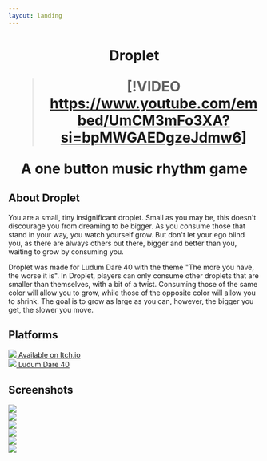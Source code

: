 ```yaml
---
layout: landing
---
```


<h1 align="center">

Droplet

> [!VIDEO https://www.youtube.com/embed/UmCM3mFo3XA?si=bpMWGAEDgzeJdmw6]

A one button music rhythm game

</h1>

## About Droplet

You are a small, tiny insignificant droplet. Small as you may be, this doesn't discourage you from dreaming to be bigger. As you consume those that stand in your way, you watch yourself grow. But don't let your ego blind you, as there are always others out there, bigger and better than you, waiting to grow by consuming you.

Droplet was made for Ludum Dare 40 with the theme "The more you have, the worse it is". In Droplet, players can only consume other droplets that are smaller than themselves, with a bit of a twist. Consuming those of the same color will allow you to grow, while those of the opposite color will allow you to shrink. The goal is to grow as large as you can, however, the bigger you get, the slower you move.

## Platforms

<div class="row">
    <div class="col-12 col-md-4">
        <a class="platform-button button-itch" href="https://manbeardgames.itch.io/droplet" target="_blank">
            <img src="/images/platforms/itch.png" class="platform-image"/>
            <span class="platform-label">Available on Itch.io</span>
        </a>
    </div>
        <div class="col-12 col-md-4">
        <a class="platform-button button-ludum" href="https://ldjam.com/events/ludum-dare/40/droplet" target="_blank">
            <img src="/images/platforms/ludum.png" class="platform-image"/>
            <span class="platform-label">Ludum Dare 40</span>
        </a>
    </div>
</div>

## Screenshots

<div class="row">
    <div class="col-12 col-md-4">
        <img src="/images/games/droplet/screenshot_01.png" />
    </div>
    <div class="col-12 col-md-4">
        <img src="/images/games/droplet/screenshot_02.png" />
    </div>
    <div class="col-12 col-md-4">
        <img src="/images/games/droplet/screenshot_03.png" />
    </div>
    <div class="col-12 col-md-4">
        <img src="/images/games/droplet/screenshot_04.png" />
    </div>
    <div class="col-12 col-md-4">
        <img src="/images/games/droplet/screenshot_05.png" />
    </div>
    <div class="col-12 col-md-4">
        <img src="/images/games/droplet/screenshot_06.png" />
    </div>
</div>